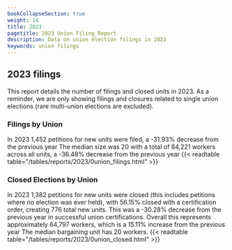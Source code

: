 ```yaml
---
bookCollapseSection: true
weight: 14
title: 2023
pagetitle: 2023 Union Filing Report
description: Data on union election filings in 2023
keywords: union filings
---
```


## 2023 filings

This report details the number of filings and closed units in 2023. As a reminder, we are only showing filings and closures related to single union elections (rare multi-union elections are excluded).

### Filings by Union
In 2023 1,452 petitions for new units were filed, a -31.93% decrease from the previous year The median size was 20 with a total of 84,221 workers across all units, a -36.48% decrease from the previous year
{{< readtable table="/tables/reports/2023/0union_filings.html" >}}

### Closed Elections by Union
In 2023 1,382 petitions for new units were closed (this includes petitions where no election was ever held), with 56.15% closed with a certification order, creating 776 total new units. This was a -30.28% decrease from the previous year in successful union certifications. Overall this represents approximately 64,797 workers, which is a 15.11% increase from the previous year The median bargaining unit has 20 workers.
{{< readtable table="/tables/reports/2023/0union_closed.html" >}}
